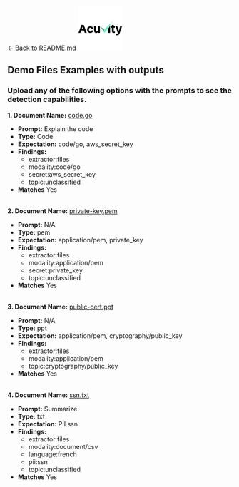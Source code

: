 [<- Back to README.md](README.md)
<img src="https://raw.githubusercontent.com/acuvity/demo-examples/refs/heads/main/icons/acuvity.png" width="100" height="100">

## Demo Files Examples with outputs

### Upload any of the following options with the prompts to see the detection capabilities.

**1. Document Name:** [code.go](https://raw.githubusercontent.com/acuvity/demo-examples/refs/heads/main/files/code.go) <br>
- **Prompt:** Explain the code <br>
- **Type:** Code <br>
- **Expectation:**
code/go, aws_secret_key <br>
- **Findings:** <br>
  - extractor:files <br>
  - modality:code/go <br>
  - secret:aws_secret_key <br>
  - topic:unclassified <br>
- **Matches** Yes <br><br>

**2. Document Name:** [private-key.pem](https://raw.githubusercontent.com/acuvity/demo-examples/refs/heads/main/files/private-key.pem) <br>
- **Prompt:** N/A <br>
- **Type:** pem <br>
- **Expectation:**
application/pem, private_key <br>
- **Findings:**
  - extractor:files <br>
  - modality:application/pem <br>
  - secret:private_key <br>
  - topic:unclassified <br>
- **Matches** Yes<br><br>

**3. Document Name:** [public-cert.ppt](https://raw.githubusercontent.com/acuvity/demo-examples/refs/heads/main/files/public-cert.ppt) <br>
- **Prompt:**  N/A<br>
- **Type:** ppt<br>
- **Expectation:**
 application/pem, cryptography/public_key<br>
- **Findings:** <br>
  - extractor:files <br>
  - modality:application/pem <br>
  - topic:cryptography/public_key <br>
- **Matches** Yes<br><br>

**4. Document Name:** [ssn.txt](https://raw.githubusercontent.com/acuvity/demo-examples/refs/heads/main/files/ssn.txt) <br>
- **Prompt:**  Summarize<br>
- **Type:** txt<br>
- **Expectation:**
 PII ssn<br>
- **Findings:** <br>
  - extractor:files
  - modality:document/csv
  - language:french
  - pii:ssn
  - topic:unclassified
- **Matches** Yes<br><br>

